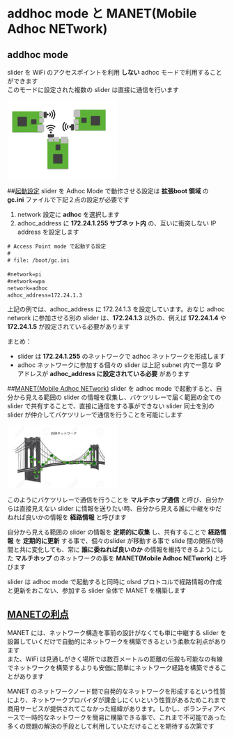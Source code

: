# addhoc mode と MANET(Mobile Adhoc NETwork)
## addhoc mode
slider を WiFi のアクセスポイントを利用 **しない** adhoc モードで利用することができます  
このモードに設定された複数の slider は直接に通信を行います

<img src="pic/ss.2016-12-16 20.29.29.png" width="50%">

##<u>起動設定</u>
slider を Adhoc Mode で動作させる設定は **拡張boot 領域** の **gc.ini** ファイルで下記２点の設定が必要です

1. network 設定に **adhoc** を選択します
2. adhoc_address に **172.24.1.255 サブネット内** の、互いに衝突しない IP address を設定します

```
# Access Point mode で起動する設定
#
# file: /boot/gc.ini

#network=pi
#network=wpa
network=adhoc
adhoc_address=172.24.1.3
```

上記の例では、adhoc_address に 172.24.1.3 を設定しています。おなじ adhoc network に参加させる別の slider は、**172.24.1.3** 以外の、例えば **172.24.1.4** や **172.24.1.5** が設定されている必要があります

まとめ：
- slider は **172.24.1.255** のネットワークで adhoc ネットワークを形成します
- adhoc ネットワークに参加する個々の slider は上記 subnet 内で一意な IP アドレスが **adhoc_address に設定されている必要** があります  

##<u>MANET(Mobile Adhoc NETwork)</u>
slider を adhoc mode で起動すると、自分から見える範囲の slider の情報を収集し、バケツリレーで届く範囲の全ての slider で共有することで、直接に通信をする事ができない slider 同士を別の slider が仲介してバケツリレーで通信を行うことを可能にします  

<img src="pic/ss.2016-12-07 18.51.12.png" width="50%">

このようにバケツリレーで通信を行うことを **マルチホップ通信** と呼び、自分からは直接見えない slider に情報を送りたい時、自分から見える誰に中継をゆだねれば良いかの情報を **経路情報** と呼びます  

自分から見える範囲の slider の情報を **定期的に収集** し、共有することで **経路情報** を **定期的に更新** する事で、個々のslider が移動する事で slide 間の関係が時間と共に変化しても、常に **誰に委ねれば良いのか** の情報を維持できるようにした **マルチホップ** のネットワークの事を
 **MANET(Mobile Adhoc NETwork)** と呼びます

slider は adhoc mode で起動すると同時に olsrd プロトコルで経路情報の作成と更新をおこない、参加する slider 全体で MANET を構築します  

## <u>MANETの利点</u>
MANET には、ネットワーク構造を事前の設計がなくても単に中継する slider を設置していくだけで自動的にネットワークを構築できるという柔軟な利点があります  
また、WiFi は見通しがきく場所では数百メートルの距離の伝搬も可能なの有線でネットワークを構築するよりも安価に簡単にネットワーク経路を構築できることがあります

MANET のネットワークノード間で自発的なネットワークを形成するという性質により、ネットワークプロバイダが課金しにくいという性質があるためこれまで商用サービスが提供されてこなかった経緯があります。しかし、ボランティアベースで一時的なネットワークを簡易に構築できる事で、これまで不可能であった多くの問題の解決の手段として利用していただけることを期待する次第です
